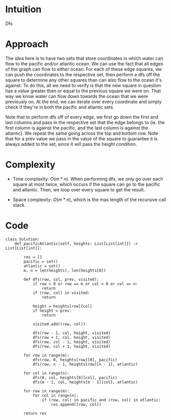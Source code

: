 # Intuition
Dfs

# Approach
The idea here is to have two sets that store coordinates in which water can flow to the pacific and/or atlantic ocean. We can use the fact that all edges of the graph can flow to either ocean. For each of these edge squares, we can push the coordinates to the respective set, then perform a dfs off the square to determine any other squares than can also flow to the ocean it's against. To do this, all we need to verify is that the new square in question has a value greater then or equal to the previous square we were on. That way we know water can flow down towards the ocean that we were previously on. At the end, we can iterate over every coordinate and simply check if they're in both the pacific and atlantic sets.


Note that to perform dfs off of every edge, we first go down the first and last columns and pass in the respective set that the edge belongs to (ie. the first column is against the pacific, and the last column is against the atlantic). We repeat the same going across the top and bottom row. Note that for a prev value we pass in the value of the square to guarantee it is always added to the set, since it will pass the height condition.

# Complexity
- Time complexity: $O(m * n)$. When performing dfs, we only go over each square at most twice, which occurs if the square can go to the pacific and atlantic. Then, we loop over every square to get the result.
<!-- Add your time complexity here, e.g. $$O(n)$$ -->

- Space complexity: $O(m * n)$, which is the max length of the recursive call stack.
<!-- Add your space complexity here, e.g. $$O(n)$$ -->

# Code
```python3
class Solution:
    def pacificAtlantic(self, heights: List[List[int]]) -> List[List[int]]:

        res = []
        pacific = set()
        atlantic = set()
        m, n = len(heights), len(heights[0])

        def dfs(row, col, prev, visited):
            if row < 0 or row == m or col < 0 or col == n:
                return
            if (row, col) in visited:
                return

            height = heights[row][col]
            if height < prev:
                return

            visited.add((row, col))

            dfs(row - 1, col, height, visited)
            dfs(row + 1, col, height, visited)
            dfs(row, col - 1, height, visited)
            dfs(row, col + 1, height, visited)

        for row in range(m):
            dfs(row, 0, heights[row][0], pacific)
            dfs(row, n - 1, heights[row][n - 1], atlantic)

        for col in range(n):
            dfs(0, col, heights[0][col], pacific)
            dfs(m - 1, col, heights[m - 1][col], atlantic)

        for row in range(m):
            for col in range(n):
                if (row, col) in pacific and (row, col) in atlantic:
                    res.append([row, col])

        return res
```
